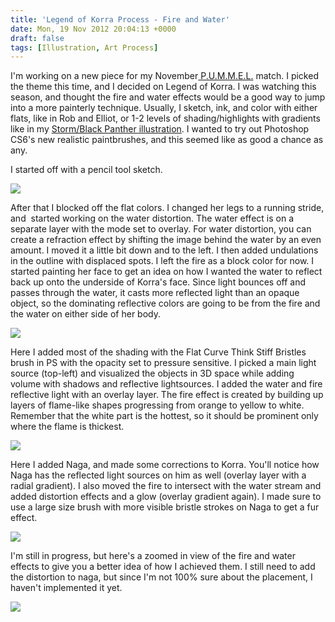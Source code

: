 ```yaml
---
title: 'Legend of Korra Process - Fire and Water'
date: Mon, 19 Nov 2012 20:04:13 +0000
draft: false
tags: [Illustration, Art Process]
---
```


I'm working on a new piece for my November[ P.U.M.M.E.L.](http://www.penciljack.com/forum/forumdisplay.php?89-PUMMEL) match. I picked the theme this time, and I decided on Legend of Korra. I was watching this season, and thought the fire and water effects would be a good way to jump into a more painterly technique. Usually, I sketch, ink, and color with either flats, like in Rob and Elliot, or 1-2 levels of shading/highlights with gradients like in my [Storm/Black Panther illustration](/illustrations). I wanted to try out Photoshop CS6's new realistic paintbrushes, and this seemed like as good a chance as any.

I started off with a pencil tool sketch.

![](/img/korra-progress-1.jpg)

After that I blocked off the flat colors. I changed her legs to a running stride, and  started working on the water distortion. The water effect is on a separate layer with the mode set to overlay. For water distortion, you can create a refraction effect by shifting the image behind the water by an even amount. I moved it a little bit down and to the left. I then added undulations in the outline with displaced spots. I left the fire as a block color for now. I started painting her face to get an idea on how I wanted the water to reflect back up onto the underside of Korra's face. Since light bounces off and passes through the water, it casts more reflected light than an opaque object, so the dominating reflective colors are going to be from the fire and the water on either side of her body.

![](/img/korra-progress-2.png)

Here I added most of the shading with the Flat Curve Think Stiff Bristles brush in PS with the opacity set to pressure sensitive. I picked a main light source (top-left) and visualized the objects in 3D space while adding volume with shadows and reflective lightsources. I added the water and fire reflective light with an overlay layer. The fire effect is created by building up layers of flame-like shapes progressing from orange to yellow to white. Remember that the white part is the hottest, so it should be prominent only where the flame is thickest.

![](/img/korra-progress-3.png)

Here I added Naga, and made some corrections to Korra. You'll notice how Naga has the reflected light sources on him as well (overlay layer with a radial gradient). I also moved the fire to intersect with the water stream and added distortion effects and a glow (overlay gradient again). I made sure to use a large size brush with more visible bristle strokes on Naga to get a fur effect.

![](/img/korra-progress-4.jpg)

I'm still in progress, but here's a zoomed in view of the fire and water effects to give you a better idea of how I achieved them. I still need to add the distortion to naga, but since I'm not 100% sure about the placement, I haven't implemented it yet.

![](/img/korra-progress-5.jpg)